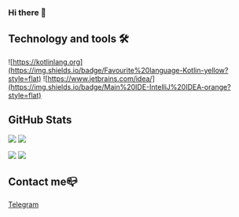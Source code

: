 ### Hi there 👋

## Technology and tools 🛠

![https://kotlinlang.org](https://img.shields.io/badge/Favourite%20language-Kotlin-yellow?style=flat)
![https://www.jetbrains.com/idea/](https://img.shields.io/badge/Main%20IDE-IntelliJ%20IDEA-orange?style=flat)

## GitHub Stats

![](https://github-readme-stats.vercel.app/api/top-langs?username=StenleyDuFoster&show_icons=true&layout=compact)
![](https://github-readme-stats.vercel.app/api?username=StenleyDuFoster&show_icons=true)

![](https://github-readme-stats.vercel.app/api/pin?username=StenleyDuFoster&repo=StenleyDuFoster)
![](https://github-readme-stats.vercel.app/api/pin?username=StenleyDuFoster&repo=StenleyDuFoster)

## Contact me📪

[Telegram](https://t.me/VutokElektrik)
